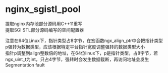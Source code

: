 # nginx_sgistl_pool
提取nginx内存池部分源码用C++11重写<br>
提取SGI STL部分源码编写的空间配置器<br>

注意在64位Linux下，指针类型占8字节，在宏函数ngx_align_ptr中会把指针类型p强转为数据类型，应该根据特定平台指针宽度调整强转的数据类型大小<br>
指针p调整到align整数倍的地址，在64位linux下，p是指针类型，占8字节，若ngx_uint_t为int，只占4字节，强转时会发生数据截断，再访问地址会发生Segmentation fault<br>

